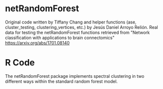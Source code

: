 # netRandomForest

Original code written by Tiffany Chang and helper functions (ase, cluster_testing, clustering_vertices, etc.) by Jesús Daniel Arroyo Relión. Real data for testing the netRandomForest functions retrieved from "Network classification with applications to brain connectomics" https://arxiv.org/abs/1701.08140


# R Code

The netRandomForest package implements spectral clustering in two different ways within the standard random forest model.
